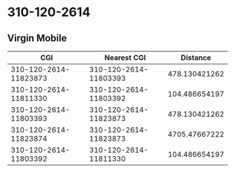 # 310-120-2614
## Virgin Mobile


| CGI | Nearest CGI | Distance |
|-----|-------------|----------|
| 310-120-2614-11823873 | 310-120-2614-11803393 | 478.130421262 |
| 310-120-2614-11811330 | 310-120-2614-11803392 | 104.486654197 |
| 310-120-2614-11803393 | 310-120-2614-11823873 | 478.130421262 |
| 310-120-2614-11823874 | 310-120-2614-11823873 | 4705.47667222 |
| 310-120-2614-11803392 | 310-120-2614-11811330 | 104.486654197 |
